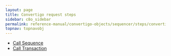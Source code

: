 ```yaml
---
layout: page
title: Convertigo request steps
sidebar: c8o_sidebar
permalink: reference-manual/convertigo-objects/sequencer/steps/convertigo-request-steps/
topnav: topnavobj
---
```

* [Call Sequence](call-sequence/)
* [Call Transaction](call-transaction/)
